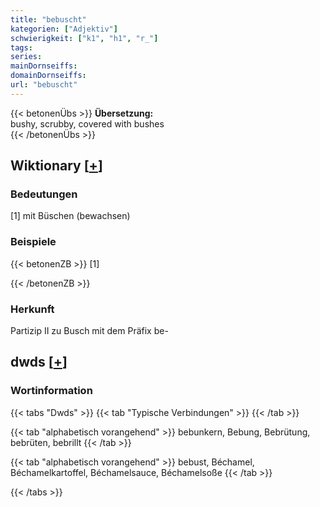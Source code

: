 ```yaml
---
title: "bebuscht"
kategorien: ["Adjektiv"]
schwierigkeit: ["k1", "h1", "r_"]
tags:
series:
mainDornseiffs:
domainDornseiffs:
url: "bebuscht"
---
```


{{< betonenÜbs >}}
**Übersetzung:**  
bushy, scrubby, covered with bushes  
{{< /betonenÜbs >}}

## Wiktionary [[+](https://de.wiktionary.org/wiki/bebuscht)]

### Bedeutungen
[1] mit Büschen (bewachsen)  

### Beispiele
{{< betonenZB >}}
[1]  

{{< /betonenZB >}}
### Herkunft
Partizip II zu Busch mit dem Präfix be-  



## dwds [[+](https://www.dwds.de/wb/bebuscht)]

### Wortinformation
{{< tabs "Dwds" >}}
{{< tab "Typische Verbindungen" >}}
{{< /tab >}}

{{< tab "alphabetisch vorangehend" >}}
bebunkern, Bebung, Bebrütung, bebrüten, bebrillt
{{< /tab >}}

{{< tab "alphabetisch vorangehend" >}}
bebust, Béchamel, Béchamelkartoffel, Béchamelsauce, Béchamelsoße
{{< /tab >}}

{{< /tabs >}}

